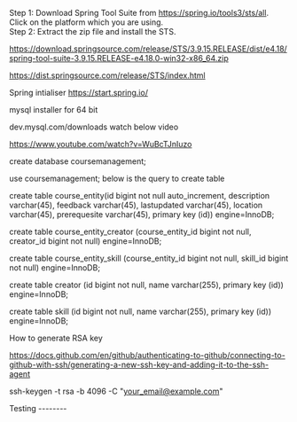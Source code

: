  
Step 1: Download Spring Tool Suite from https://spring.io/tools3/sts/all. Click on the platform which you are using.  
Step 2: Extract the zip file and install the STS.

https://download.springsource.com/release/STS/3.9.15.RELEASE/dist/e4.18/spring-tool-suite-3.9.15.RELEASE-e4.18.0-win32-x86_64.zip

https://dist.springsource.com/release/STS/index.html

Spring intialiser 
https://start.spring.io/

mysql installer for 64 bit 

dev.mysql.com/downloads
watch below video 

https://www.youtube.com/watch?v=WuBcTJnIuzo

create database coursemanagement;

use coursemanagement;
below is the query to create table 


create table course_entity(id bigint not null auto_increment, description varchar(45), feedback varchar(45), lastupdated varchar(45), location varchar(45), prerequesite varchar(45), primary key (id)) engine=InnoDB;

create table course_entity_creator (course_entity_id bigint not null, creator_id bigint not null) engine=InnoDB;

create table course_entity_skill (course_entity_id bigint not null, skill_id bigint not null) engine=InnoDB;

create table creator (id bigint not null, name varchar(255), primary key (id)) engine=InnoDB;

create table skill (id bigint not null, name varchar(255), primary key (id)) engine=InnoDB;

How to generate RSA key 

https://docs.github.com/en/github/authenticating-to-github/connecting-to-github-with-ssh/generating-a-new-ssh-key-and-adding-it-to-the-ssh-agent


ssh-keygen -t rsa -b 4096 -C "your_email@example.com"

Testing --------
